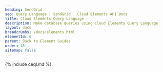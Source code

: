 ```yaml
---
heading: SendGrid
seo: Query Language | SendGrid | Cloud Elements API Docs
title: Cloud Elements Query Language
description: Make database queries using Cloud Elements Query Language.
layout: docs
breadcrumbs: /docs/elements.html
elementId: 6
parent: Back to Element Guides
order: 45
sitemap: false
---
```


{% include ceql.md %}
